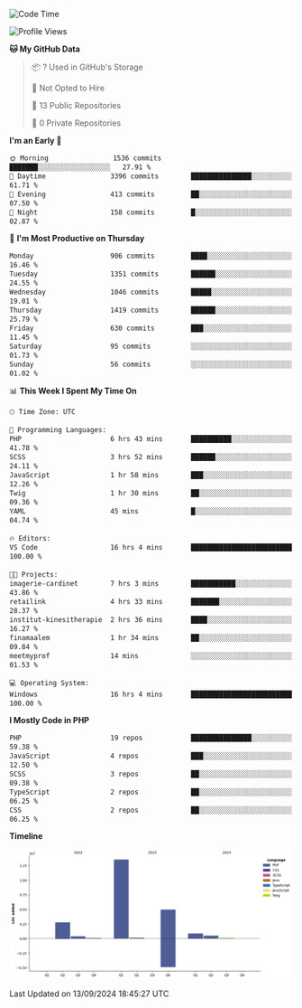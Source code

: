 <!--START_SECTION:waka-->
![Code Time](http://img.shields.io/badge/Code%20Time-1%2C892%20hrs%2015%20mins-blue)

![Profile Views](http://img.shields.io/badge/Profile%20Views-0-blue)

**🐱 My GitHub Data** 

> 📦 ? Used in GitHub's Storage 
 > 
> 🚫 Not Opted to Hire
 > 
> 📜 13 Public Repositories 
 > 
> 🔑 0 Private Repositories 
 > 
**I'm an Early 🐤** 

```text
🌞 Morning                1536 commits        ███████░░░░░░░░░░░░░░░░░░   27.91 % 
🌆 Daytime                3396 commits        ███████████████░░░░░░░░░░   61.71 % 
🌃 Evening                413 commits         ██░░░░░░░░░░░░░░░░░░░░░░░   07.50 % 
🌙 Night                  158 commits         █░░░░░░░░░░░░░░░░░░░░░░░░   02.87 % 
```
📅 **I'm Most Productive on Thursday** 

```text
Monday                   906 commits         ████░░░░░░░░░░░░░░░░░░░░░   16.46 % 
Tuesday                  1351 commits        ██████░░░░░░░░░░░░░░░░░░░   24.55 % 
Wednesday                1046 commits        █████░░░░░░░░░░░░░░░░░░░░   19.01 % 
Thursday                 1419 commits        ██████░░░░░░░░░░░░░░░░░░░   25.79 % 
Friday                   630 commits         ███░░░░░░░░░░░░░░░░░░░░░░   11.45 % 
Saturday                 95 commits          ░░░░░░░░░░░░░░░░░░░░░░░░░   01.73 % 
Sunday                   56 commits          ░░░░░░░░░░░░░░░░░░░░░░░░░   01.02 % 
```


📊 **This Week I Spent My Time On** 

```text
🕑︎ Time Zone: UTC

💬 Programming Languages: 
PHP                      6 hrs 43 mins       ██████████░░░░░░░░░░░░░░░   41.78 % 
SCSS                     3 hrs 52 mins       ██████░░░░░░░░░░░░░░░░░░░   24.11 % 
JavaScript               1 hr 58 mins        ███░░░░░░░░░░░░░░░░░░░░░░   12.26 % 
Twig                     1 hr 30 mins        ██░░░░░░░░░░░░░░░░░░░░░░░   09.36 % 
YAML                     45 mins             █░░░░░░░░░░░░░░░░░░░░░░░░   04.74 % 

🔥 Editors: 
VS Code                  16 hrs 4 mins       █████████████████████████   100.00 % 

🐱‍💻 Projects: 
imagerie-cardinet        7 hrs 3 mins        ███████████░░░░░░░░░░░░░░   43.86 % 
retailink                4 hrs 33 mins       ███████░░░░░░░░░░░░░░░░░░   28.37 % 
institut-kinesitherapie  2 hrs 36 mins       ████░░░░░░░░░░░░░░░░░░░░░   16.27 % 
finamaalem               1 hr 34 mins        ██░░░░░░░░░░░░░░░░░░░░░░░   09.84 % 
meetmyprof               14 mins             ░░░░░░░░░░░░░░░░░░░░░░░░░   01.53 % 

💻 Operating System: 
Windows                  16 hrs 4 mins       █████████████████████████   100.00 % 
```

**I Mostly Code in PHP** 

```text
PHP                      19 repos            ███████████████░░░░░░░░░░   59.38 % 
JavaScript               4 repos             ███░░░░░░░░░░░░░░░░░░░░░░   12.50 % 
SCSS                     3 repos             ██░░░░░░░░░░░░░░░░░░░░░░░   09.38 % 
TypeScript               2 repos             ██░░░░░░░░░░░░░░░░░░░░░░░   06.25 % 
CSS                      2 repos             ██░░░░░░░░░░░░░░░░░░░░░░░   06.25 % 
```



**Timeline**

![Lines of Code chart](https://raw.githubusercontent.com/tahar-elgunaoui/tahar-elgunaoui/main/assets/bar_graph.png)


 Last Updated on 13/09/2024 18:45:27 UTC
<!--END_SECTION:waka-->
